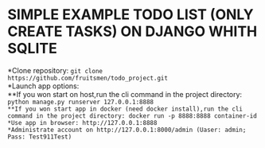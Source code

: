 # SIMPLE EXAMPLE TODO LIST (ONLY CREATE TASKS) ON DJANGO WHITH SQLITE
*Clone repository: ```git clone https://github.com/fruitsmen/todo_project.git```  
*Launch app options:  
**If you won start on host,run the cli command in the project directory: ```python manage.py runserver 127.0.0.1:8888```  
```**If you won start app in docker (need docker install),run the cli command in the project directory: docker run -p 8888:8888 container-id```  
```*Use app in browser: http://127.0.0.1:8888```  
```*Administrate account on http://127.0.0.1:8000/admin (Uaser: admin; Pass: Test911Test)```  
